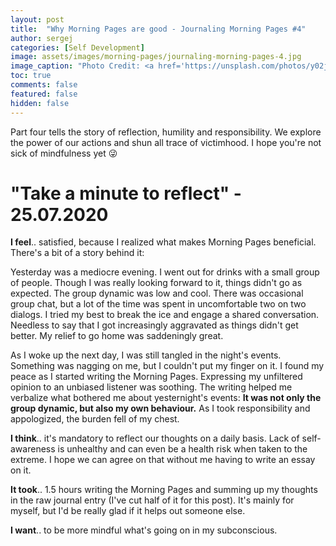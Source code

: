```yaml
---
layout: post
title:  "Why Morning Pages are good - Journaling Morning Pages #4"
author: sergej
categories: [Self Development]
image: assets/images/morning-pages/journaling-morning-pages-4.jpg
image_caption: "Photo Credit: <a href='https://unsplash.com/photos/y02jEX_B0O0' target='_blank'>Calum MacAulay</a>"
toc: true
comments: false
featured: false
hidden: false
---
```


Part four tells the story of reflection, humility and responsibility.
We explore the power of our actions and shun all trace of victimhood.
I hope you're not sick of mindfulness yet 😜

# "Take a minute to reflect" - 25.07.2020 
**I feel**.. satisfied, because I realized what makes Morning Pages beneficial.
There's a bit of a story behind it:

Yesterday was a mediocre evening.
I went out for drinks with a small group of people.
Though I was really looking forward to it, things didn't go as expected.
The group dynamic was low and cool.
There was occasional group chat, but a lot of the time was spent in uncomfortable two on two dialogs.
I tried my best to break the ice and engage a shared conversation.
Needless to say that I got increasingly aggravated as things didn't get better.
My relief to go home was saddeningly great.

As I woke up the next day, I was still tangled in the night's events.
Something was nagging on me, but I couldn't put my finger on it.
I found my peace as I started writing the Morning Pages.
Expressing my unfiltered opinion to an unbiased listener was soothing.
The writing helped me verbalize what bothered me about yesternight's events:
**It was not only the group dynamic, but also my own behaviour.**
As I took responsibility and appologized, the burden fell of my chest.

**I think**.. it's mandatory to reflect our thoughts on a daily basis.
Lack of self-awareness is unhealthy and can even be a health risk when taken to the extreme.
I hope we can agree on that without me having to write an essay on it.

**It took**.. 1.5 hours writing the Morning Pages and summing up my thoughts in the raw journal entry (I've cut half of it for this post).
It's mainly for myself, but I'd be really glad if it helps out someone else.

**I want**.. to be more mindful what's going on in my subconscious.